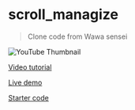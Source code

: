 # scroll_managize

> Clone code from Wawa sensei

![YouTube Thumbnail](https://github.com/user-attachments/assets/c6b6ea2e-2643-4d53-89b7-ee5b848de06d)

[Video tutorial](https://youtu.be/b7a_Y1Ja6js)

[Live demo](https://r3f-animated-book-slider-final.vercel.app/)

[Starter code](https://github.com/wass08/r3f-animated-book-slider-starter)
